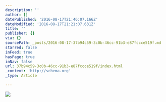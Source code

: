 ```yaml
---
description: ''
author: []
datePublished: '2016-08-17T21:46:07.166Z'
dateModified: '2016-08-17T21:21:07.631Z'
title: ''
publisher: {}
via: {}
sourcePath: _posts/2016-08-17-37b94c59-3c0b-46cc-91b3-e87fccce519f.md
starred: false
inFeed: true
hasPage: true
inNav: false
url: 37b94c59-3c0b-46cc-91b3-e87fccce519f/index.html
_context: 'http://schema.org'
_type: Article

---
```

![](https://the-grid-user-content.s3-us-west-2.amazonaws.com/4e55cf44-a4b2-4ac8-9813-a622db34504d.jpg)
